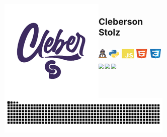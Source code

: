 
<img align="left" src="https://github.com/Cleberstolz/Cleberstolz/blob/main/png%20escuro%20c%C3%B3pia.png" width="300"/>

<div>
  <h1> Cleberson Stolz </h1>
</div>

<div style="display: inline_block"><br>
  <img align="center" alt="Cleber-Hacker" height="28" width="25" src="https://github.com/Cleberstolz/Cleberstolz/blob/main/hacker.png">
  <img align="center" alt="Cleber-Python" height="30" width="40" src="https://raw.githubusercontent.com/devicons/devicon/master/icons/python/python-original.svg">
  <img align="center" alt="Cleber-Js" height="30" width="40" src="https://raw.githubusercontent.com/devicons/devicon/master/icons/javascript/javascript-plain.svg"> 
  <img align="center" alt="Cleber-HTML" height="30" width="40" src="https://raw.githubusercontent.com/devicons/devicon/master/icons/html5/html5-original.svg">
  <img align="center" alt="Cleber-CSS" height="30" width="40" src="https://raw.githubusercontent.com/devicons/devicon/master/icons/css3/css3-original.svg">
</div>
<br>
<div>
     <a href="eu.clebersonstolz@gmail.com" target="_blank"><img src="https://img.shields.io/badge/Gmail-D14836?style=for-the-badge&logo=gmail&logoColor=white" target="_blank"></a>
   <a href="https://www.linkedin.com/in/cleberson-stolz-8908701b3/" target="_blank"><img src="https://img.shields.io/badge/LinkedIn-0077B5?style=for-the-badge&logo=linkedin&logoColor=white" target="_blank"></a>
   <a href="https://instagram.com/cleberstolz.me" target="_blank"><img src="https://img.shields.io/badge/-Instagram-%23E4405F?style=for-the-badge&logo=instagram&logoColor=white" target="_blank"></a>
</div>

![Snake animation](https://github.com/cleberstolz/cleberstolz/blob/output/github-contribution-grid-snake.svg)

</body>
